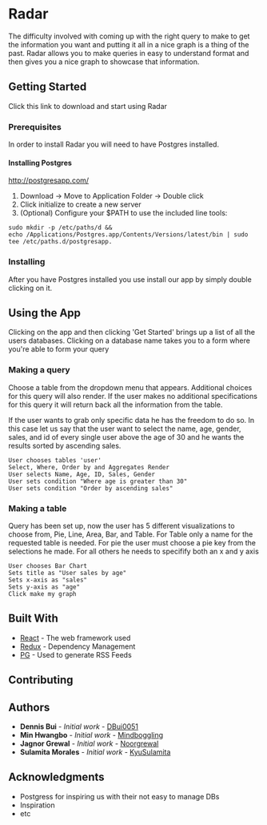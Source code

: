 # Radar

The difficulty involved with coming up with the right query to make to get the information you want and putting it all in a nice graph is a thing of the past. Radar allows you to make queries in easy to understand format and then gives you a nice graph to showcase that information.

## Getting Started

Click this link to download and start using Radar

### Prerequisites

In order to install Radar you will need to have Postgres installed.  
#### Installing Postgres

http://postgresapp.com/

1. Download -> Move to Application Folder -> Double click
2. Click initialize to create a new server
3. (Optional) Configure your $PATH to use the included line tools:

```
sudo mkdir -p /etc/paths/d &&
echo /Applications/Postgres.app/Contents/Versions/latest/bin | sudo tee /etc/paths.d/postgresapp.
```

### Installing

After you have Postgres installed you use install our app by simply double clicking on it.


## Using the App

Clicking on the app and then clicking 'Get Started' brings up a list of all the users databases. Clicking on a database name takes you to a form where you're able to form your query

### Making a query
Choose a table from the dropdown menu that appears. Additional choices for this query will also render. If the user makes no additional specifications for this query it will return back all the information from the table. 

If the user wants to grab only specific data he has the freedom to do so. In this case let us say that the user want to select the name, age, gender, sales, and id of every single user above the age of 30 and he wants the results sorted by ascending sales.
```
User chooses tables 'user'
Select, Where, Order by and Aggregates Render
User selects Name, Age, ID, Sales, Gender
User sets condition "Where age is greater than 30"
User sets condition "Order by ascending sales"
```

### Making a table

Query has been set up, now the user has 5 different visualizations to choose from, Pie, Line, Area, Bar, and Table. For Table only a name for the requested table is needed. For pie the user must choose a pie key from the selections he made. For all others he needs to specifify both an x and y axis

```
User chooses Bar Chart
Sets title as "User sales by age"
Sets x-axis as "sales"
Sets y-axis as "age"
Click make my graph
```


## Built With

* [React](http://www.dropwizard.io/1.0.2/docs/) - The web framework used
* [Redux](https://maven.apache.org/) - Dependency Management
* [PG](https://rometools.github.io/rome/) - Used to generate RSS Feeds

## Contributing


## Authors

* **Dennis Bui** - *Initial work* - [DBui0051](https://github.com/DBui0051)
* **Min Hwangbo** - *Initial work* - [Mindboggling](https://github.com/Mindboggling)
* **Jagnor Grewal** - *Initial work* - [Noorgrewal](https://github.com/Noorgrewal)
* **Sulamita Morales** - *Initial work* - [KyuSulamita](https://github.com/KyuSulamita)


## Acknowledgments

* Postgress for inspiring us with their not easy to manage DBs
* Inspiration
* etc
